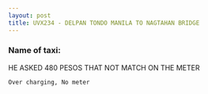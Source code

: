 ```yaml
---
layout: post
title: UVX234 - DELPAN TONDO MANILA TO NAGTAHAN BRIDGE
---
```


### Name of taxi: 

HE ASKED 480 PESOS THAT NOT MATCH ON THE METER

```Over charging, No meter```
